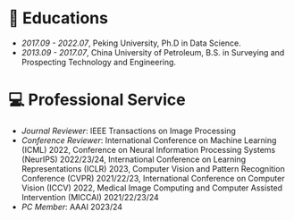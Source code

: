 # 📖 Educations
- *2017.09 - 2022.07*, Peking University, Ph.D in Data Science.
- *2013.09 - 2017.07*, China University of Petroleum, B.S. in Surveying and Prospecting Technology and Engineering. 

[comment]: <> (# 💬 Invited Talks)

[comment]: <> (- *2021.06*, Lorem ipsum dolor sit amet, consectetur adipiscing elit. Vivamus ornare aliquet ipsum, ac tempus justo dapibus sit amet. )

[comment]: <> (- *2021.03*, Lorem ipsum dolor sit amet, consectetur adipiscing elit. Vivamus ornare aliquet ipsum, ac tempus justo dapibus sit amet.  \| [\[video\]]&#40;https://github.com/&#41;)

# 💻 Professional Service
- *Journal Reviewer*: IEEE Transactions on Image Processing
- *Conference Reviewer*: International Conference on Machine Learning (ICML) 2022, Conference on Neural Information Processing Systems (NeurIPS) 2022/23/24, International Conference on Learning Representations (ICLR) 2023, Computer Vision and Pattern Recognition Conference (CVPR) 2021/22/23, International Conference on Computer Vision (ICCV) 2022, Medical Image Computing and Computer Assisted Intervention (MICCAI) 2021/22/23/24
- *PC Member*: AAAI 2023/24
